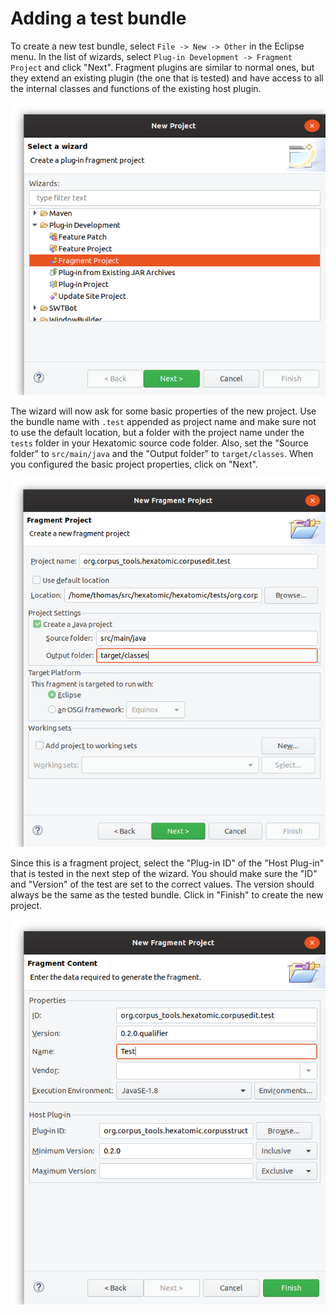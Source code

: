 # Adding a test bundle

To create a new test bundle, select `File -> New -> Other` in the Eclipse menu.
In the list of wizards, select `Plug-in Development -> Fragment Project` and click "Next".
Fragment plugins are similar to normal ones, but they extend an existing plugin (the one that is tested) and have access
to all the internal classes and functions of the existing host plugin.

![New fragment project wizard selection](new-fragment-project-wizard.png)

The wizard will now ask for some basic properties of the new project.
Use the bundle name with `.test` appended as project name and make sure not to use the default location, but a folder
with the project name under the `tests` folder in your Hexatomic source code folder.
Also, set the "Source folder" to `src/main/java` and the "Output folder" to `target/classes`.
When you configured the basic project properties, click on "Next".

![Basic fragment project properties](new-fragment-project-desc.png)

Since this is a fragment project, select the "Plug-in ID" of the "Host Plug-in" that is tested in the next step of the wizard.
You should make sure the "ID" and "Version" of the test are set to the correct values. 
The version should always be the same as the tested bundle.
Click in "Finish" to create the new project.

![Basic fragment project properties](new-fragment-project-host.png)